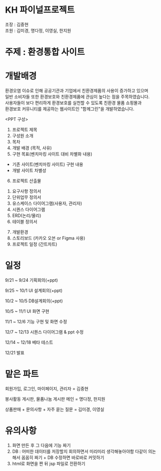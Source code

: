 
# KH 파이널프로젝트     
     
조장 : 김중현    
조원 : 김미경, 명다정, 이영실, 한지원

#

# 주제 : 환경통합 사이트      
# 개발배경 
 환경오염 이슈로 인해 공공기관과 기업에서 친환경제품의 사용이 증가하고 있으며     
일반 소비자들 또한 환경보호와 친환경제품에 관심이 높다는 점을 주목하였습니다.    
 사용자들이 보다 편리하게 환경보호를 실천할 수 있도록 친환경 물품 쇼핑몰과    
환경보호 커뮤니티를 제공하는 웹사이트인 "함께그린"을 개발하였습니다.


<PPT 구성>
1. 프로젝트 제목
2. 구성원 소개
3. 목차
4. 개발 배경 (목적, 사유)
5. 구현 목표(벤치마킹 사이트 대비 차별화 내용)
- 기존 사이트(벤치마킹 사이트) 구현 내용
- 개발 사이트 차별성

6. 프로젝트 산출물
  1) 요구사항 정의서
  2) 단위업무 정의서
  3) 유스케이스 다이어그램(사용자, 관리자)
  4) 시퀀스 다이어그램
  5) ERD(논리/물리)
  6) 테이블 정의서
 7. 개발환경
 8. 스토리보드 (카카오 오븐 or Figma 사용)
 9. 프로젝트 일정 (간트차트)
 
 
#

# 일정
9/21 ~ 9/24 기획회의(+ppt)

9/25 ~ 10/1 UI 설계회의(+ppt)

10/2 ~ 10/5 DB설계회의(+ppt)

10/5 ~ 11/1 UI 화면 구현

11/1 ~ 12/6 기능 구현 및 화면 수정

12/7 ~ 12/13 시퀀스 다이어그램 & ppt 수정

12/14 ~ 12/18 베타 테스트

12/21 발표

#

# 맡은 파트
회원가입, 로그인, 마이페이지, 관리자 = 김중현

봉사활동 게시판, 물품나눔 게시판  메인 = 명다정, 한지원

상품판매 + 문의사항 + 자주 묻는 질문 =  김미경, 이영실

#

# 유의사항
1. 화면 만든 후 그 다음에 기능 짜기
2. DB : 어떠한 데이터를 저장할지 회의하면서 미리미리 생각해놓아야함
        다같이 의논해서 꼼꼼히 짜기
        + DB 수정하면 바로바로 커밋하기
3. html로 화면을 짠 뒤 jsp 파일로 전환하기

 
